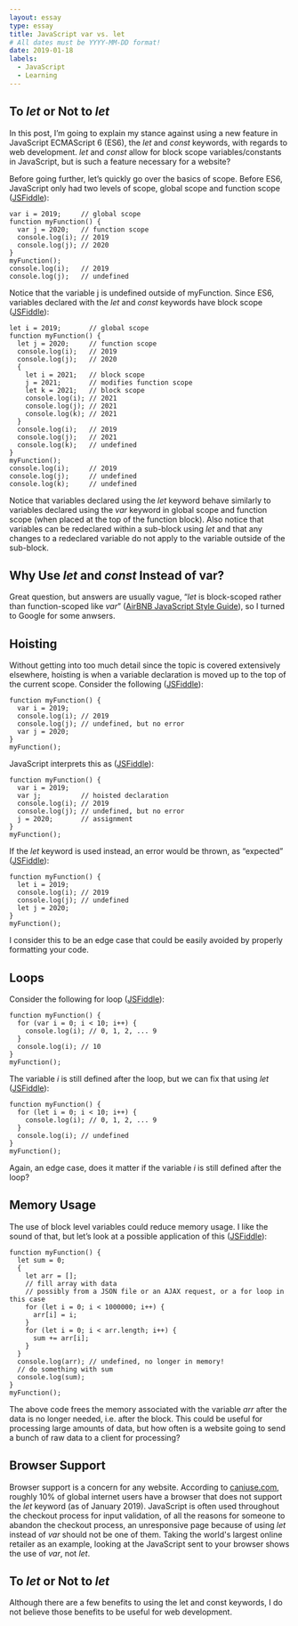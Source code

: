```yaml
---
layout: essay
type: essay
title: JavaScript var vs. let
# All dates must be YYYY-MM-DD format!
date: 2019-01-18
labels:
  - JavaScript
  - Learning
---
```


## To <i>let</i> or Not to <i>let</i>
In this post, I’m going to explain my stance against using a new feature in JavaScript ECMAScript 6 (ES6), the <i>let</i> and <i>const</i> keywords, with regards to web development.  <i>let</i> and <i>const</i> allow for block scope variables/constants in JavaScript, but is such a feature necessary for a website?

Before going further, let’s quickly go over the basics of scope.  Before ES6, JavaScript only had two levels of scope, global scope and function scope ([JSFiddle](http://jsfiddle.net/jmd386/v93t0rqo/)):
```
var i = 2019;     // global scope
function myFunction() {
  var j = 2020;   // function scope
  console.log(i); // 2019
  console.log(j); // 2020
}
myFunction();
console.log(i);   // 2019
console.log(j);   // undefined
```
Notice that the variable j is undefined outside of myFunction.  Since ES6, variables declared with the <i>let</i> and <i>const</i> keywords have block scope ([JSFiddle](http://jsfiddle.net/jmd386/y45uc0zn/)):
```
let i = 2019;       // global scope
function myFunction() {
  let j = 2020;     // function scope
  console.log(i);   // 2019
  console.log(j);   // 2020
  {
    let i = 2021;   // block scope
    j = 2021;       // modifies function scope
    let k = 2021;   // block scope
    console.log(i); // 2021
    console.log(j); // 2021
    console.log(k); // 2021
  }
  console.log(i);   // 2019
  console.log(j);   // 2021
  console.log(k);   // undefined
}
myFunction();
console.log(i);     // 2019
console.log(j);     // undefined
console.log(k);     // undefined
```
Notice that variables declared using the <i>let</i> keyword behave similarly to variables declared using the <i>var</i> keyword in global scope and function scope (when placed at the top of the function block).  Also notice that variables can be redeclared within a sub-block using <i>let</i> and that any changes to a redeclared variable do not apply to the variable outside of the sub-block.

## Why Use <i>let</i> and <i>const</i> Instead of var?
Great question, but answers are usually vague, “<i>let</i> is block-scoped rather than function-scoped like <i>var</i>” ([AirBNB JavaScript Style Guide](https://github.com/airbnb/javascript#references--disallow-var)), so I turned to Google for some anwsers.

## Hoisting
Without getting into too much detail since the topic is covered extensively elsewhere, hoisting is when a variable declaration is moved up to the top of the current scope.  Consider the following ([JSFiddle](http://jsfiddle.net/jmd386/2xf5v1q7/)):
```
function myFunction() {
  var i = 2019;
  console.log(i); // 2019
  console.log(j); // undefined, but no error
  var j = 2020;
}
myFunction();
```
JavaScript interprets this as ([JSFiddle](http://jsfiddle.net/jmd386/v43dgc27/)):
```
function myFunction() {
  var i = 2019;
  var j;          // hoisted declaration
  console.log(i); // 2019
  console.log(j); // undefined, but no error
  j = 2020;       // assignment
}
myFunction();
```
If the <i>let</i> keyword is used instead, an error would be thrown, as “expected” ([JSFiddle](http://jsfiddle.net/jmd386/bh690Les/)):
```
function myFunction() {
  let i = 2019;
  console.log(i); // 2019
  console.log(j); // undefined
  let j = 2020;
}
myFunction();
```
I consider this to be an edge case that could be easily avoided by properly formatting your code.

## Loops
Consider the following for loop ([JSFiddle](http://jsfiddle.net/jmd386/zta7f2sb/)):
```
function myFunction() {
  for (var i = 0; i < 10; i++) {
    console.log(i); // 0, 1, 2, ... 9
  }
  console.log(i); // 10
}
myFunction();
```
The variable <i>i</i> is still defined after the loop, but we can fix that using <i>let</i> ([JSFiddle](http://jsfiddle.net/jmd386/94jodyaf/)):
```
function myFunction() {
  for (let i = 0; i < 10; i++) {
    console.log(i); // 0, 1, 2, ... 9
  }
  console.log(i); // undefined
}
myFunction();
```
Again, an edge case, does it matter if the variable <i>i</i> is still defined after the loop?

## Memory Usage
The use of block level variables could reduce memory usage.  I like the sound of that, but let’s look at a possible application of this ([JSFiddle](http://jsfiddle.net/jmd386/4krca03b/)):
```
function myFunction() {
  let sum = 0;
  {
    let arr = [];
    // fill array with data
    // possibly from a JSON file or an AJAX request, or a for loop in this case
    for (let i = 0; i < 1000000; i++) {
      arr[i] = i;
    }
    for (let i = 0; i < arr.length; i++) {
      sum += arr[i];
    }
  }
  console.log(arr); // undefined, no longer in memory!
  // do something with sum
  console.log(sum);
}
myFunction();
```
The above code frees the memory associated with the variable <i>arr</i> after the data is no longer needed, i.e. after the block.  This could be useful for processing large amounts of data, but how often is a website going to send a bunch of raw data to a client for processing?

## Browser Support
Browser support is a concern for any website.  According to [caniuse.com](https://caniuse.com/#search=let), roughly 10% of global internet users have a browser that does not support the <i>let</i> keyword (as of January 2019).  JavaScript is often used throughout the checkout process for input validation, of all the reasons for someone to abandon the checkout process, an unresponsive page because of using <i>let</i> instead of <i>var</i> should not be one of them.  Taking the world's largest online retailer as an example, looking at the JavaScript sent to your browser shows the use of <i>var</i>, not <i>let</i>.

## <span style="text-dexoration: line-through">To <i>let</i> or</span> Not to <i>let</i>
Although there are a few benefits to using the let and const keywords, I do not believe those benefits to be useful for web development.
